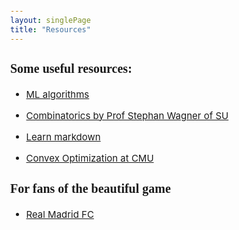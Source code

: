 ```yaml
---
layout: singlePage
title: "Resources"
---
```


<style type="text/css">

body{ /* Normal  */
      font-size: 15px;
  }
td {  /* Table  */
  font-size: 8px;
}
h1.title {
  font-size: 38px;
  color: DarkRed;
}
h1 { /* Header 1 */
  font-size: 28px;
  color: DarkBlue;
}
h2 { /* Header 2 */
    font-size: 22px;
}
h3 { /* Header 3 */
  font-size: 20px;
  font-family: "Times New Roman", Times, serif;
}
code.r{ /* Code block */
    font-size: 12px;
}
pre { /* Code block - determines code spacing between lines */
    font-size: 14px;
}
</style>

### Some useful resources:
    
  - [ML algorithms](https://www.analyticsvidhya.com/blog/2017/09/common-machine-learning-algorithms)
  
  - [Combinatorics by Prof Stephan Wagner of SU ](http://math.sun.ac.za/~swagner/Strathmore.html)
  
  - [Learn markdown](http://www.markdowntutorial.com)
  
  - [Convex Optimization at CMU](http://www.stat.cmu.edu/~ryantibs/convexopt/)
    
  
### For fans of the beautiful game

  - [Real Madrid FC](https://www.realmadrid.com/en)